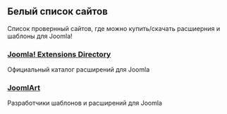 ## Белый список сайтов
Список провернный сайтов, где можно купить/скачать расшиерния и шаблоны для Joomla!

### [Joomla! Extensions Directory](https://extensions.joomla.org/)
Официальный каталог расширений для Joomla

### [JoomlArt](https://www.joomlart.com/)
Разработчики шаблонов и расширений для Joomla